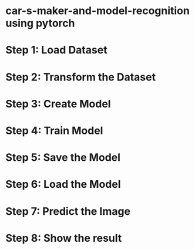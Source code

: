 # car-s-maker-and-model-recognition using  pytorch

# Step 1: Load Dataset

# Step 2: Transform the Dataset

# Step 3: Create Model

# Step 4: Train Model

# Step 5: Save the Model

# Step 6: Load the Model

# Step 7: Predict the Image

# Step 8: Show the result
